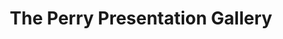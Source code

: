---
title: "The Perry Presentation Gallery"
url: /toronto/the-perry-presentation-gallery/
shop: Allgemein
---